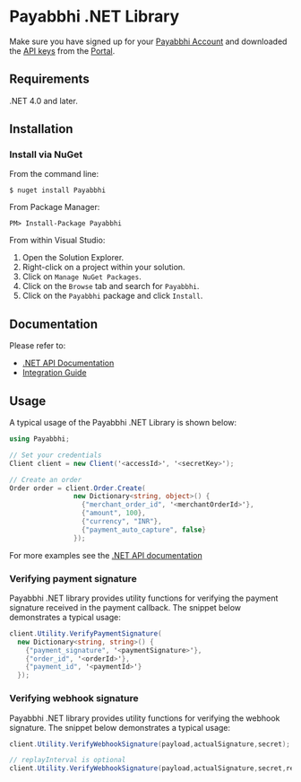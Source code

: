 # Payabbhi .NET Library

Make sure you have signed up for your [Payabbhi Account](https://payabbhi.com/docs/account) and downloaded the [API keys](https://payabbhi.com/docs/account/#api-keys) from the [Portal](https://payabbhi.com/portal).

## Requirements

.NET 4.0 and later.

## Installation
### Install via NuGet

From the command line:

```
$ nuget install Payabbhi

```

From Package Manager:

```
PM> Install-Package Payabbhi
```

From within Visual Studio:

  1. Open the Solution Explorer.
  2. Right-click on a project within your solution.
  3. Click on `Manage NuGet Packages`.
  4. Click on the `Browse` tab and search for `Payabbhi`.
  5. Click on the `Payabbhi` package and click `Install`.

## Documentation

Please refer to:
- [.NET API Documentation](https://payabbhi.com/docs/api/?csharp)
- [Integration Guide](https://payabbhi.com/docs/integration)


## Usage
A typical usage of the Payabbhi .NET Library is shown below:


```csharp
using Payabbhi;

// Set your credentials
Client client = new Client('<accessId>', '<secretKey>');

// Create an order
Order order = client.Order.Create(
                new Dictionary<string, object>() {
                  {"merchant_order_id", '<merchantOrderId>'},
                  {"amount", 100},
                  {"currency", "INR"},
                  {"payment_auto_capture", false}
                });


```
For more examples see the [.NET API documentation](https://payabbhi.com/docs/api/?csharp)


### Verifying payment signature
Payabbhi .NET library provides utility functions for verifying the payment signature received in the payment callback. The snippet below demonstrates a typical usage:

```csharp
client.Utility.VerifyPaymentSignature(
  new Dictionary<string, string>() {
    {"payment_signature", '<paymentSignature>'},
    {"order_id", '<orderId>'},
    {"payment_id", '<paymentId>'}
  });
```

### Verifying webhook signature
Payabbhi .NET library provides utility functions for verifying the webhook signature. The snippet below demonstrates a typical usage:

```csharp
client.Utility.VerifyWebhookSignature(payload,actualSignature,secret);

// replayInterval is optional
client.Utility.VerifyWebhookSignature(payload,actualSignature,secret,replayInterval);
```

